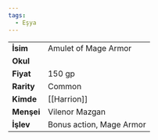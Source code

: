 ```yaml
---
tags:
  - Eşya
---  
```

  
|  |  |  
|---|---|  
| **İsim** | Amulet of Mage Armor|  
| **Okul** | |  
| **Fiyat** | 150 gp|  
| **Rarity** | Common|  
| **Kimde** | [[Harrion]]|  
| **Menşei** | Vilenor Mazgan|  
| **İşlev** | Bonus action, Mage Armor|  
